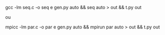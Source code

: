  gcc -lm seq.c -o seq
e
 gen.py auto && seq auto > out && t.py out
 
ou

 mpicc -lm par.c -o par
e
 gen.py auto && mpirun par auto > out && t.py out
